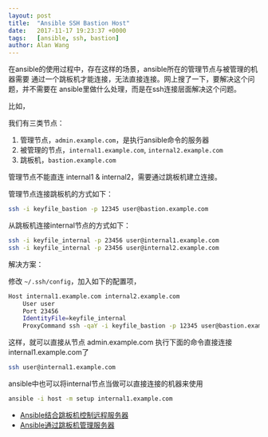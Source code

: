 ```yaml
---
layout: post
title:  "Ansible SSH Bastion Host"
date:   2017-11-17 19:23:37 +0000
tags:   [ansible, ssh, bastion]
author: Alan Wang
---
```


在ansible的使用过程中，存在这样的场景，ansible所在的管理节点与被管理的机器需要 通过一个跳板机才能连接，无法直接连接。网上搜了一下，要解决这个问题，并不需要在 ansible里做什么处理，而是在ssh连接层面解决这个问题。

比如，

我们有三类节点：

1. 管理节点，`admin.example.com`，是执行ansible命令的服务器
2. 被管理的节点，`internal1.example.com`, `internal2.example.com`
3. 跳板机，`bastion.example.com`

管理节点不能直连 internal1 & internal2，需要通过跳板机建立连接。

管理节点连接跳板机的方式如下：

```sh
ssh -i keyfile_bastion -p 12345 user@bastion.example.com
```

从跳板机连接internal节点的方式如下：

```sh
ssh -i keyfile_internal -p 23456 user@internal1.example.com
ssh -i keyfile_internal -p 23456 user@internal2.example.com
```

解决方案：

修改 `~/.ssh/config`，加入如下的配置项，

```sh
Host internal1.example.com internal2.example.com
    User user
    Port 23456
    IdentityFile=keyfile_internal
    ProxyCommand ssh -qaY -i keyfile_bastion -p 12345 user@bastion.example.com 'nc -w 14400 %h %p'
```

这样，就可以直接从节点 admin.example.com 执行下面的命令直接连接internal1.example.com了

```sh
ssh user@internal1.example.com
```

ansible中也可以将internal节点当做可以直接连接的机器来使用

```sh
ansible -i host -m setup internal1.example.com
```


- [Ansible结合跳板机控制远程服务器](https://ouyang.me/blog/2015/08/31/using-ansible-with-a-bastion-host)
- [Ansible通过跳板机管理服务器](http://www.cweye.net/2015/07/17/ansible-jumper.html)